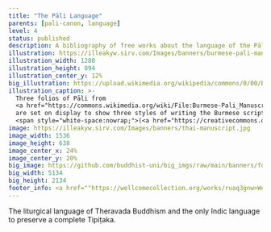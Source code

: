 ```yaml
---
title: "The Pāli Language"
parents: [pali-canon, language]
level: 4
status: published
description: A bibliography of free works about the language of the Pāli Canon.
illustration: https://illeakyw.sirv.com/Images/banners/burmese-pali-manuscript.jpg
illustration_width: 1280
illustration_height: 894
illustration_center_y: 12%
big_illustration: https://upload.wikimedia.org/wikipedia/commons/0/00/Burmese-Pali_Manuscript._Wellcome_L0026547.jpg
illustration_caption: >-
  Three folios of Pāli from
  <a href="https://commons.wikimedia.org/wiki/File:Burmese-Pali_Manuscript._Wellcome_L0026547.jpg">the Wellcome Library</a>
  are set on display to show three styles of writing the Burmese script: square, round, and bold.
  <span style="white-space:nowrap;">(<a href="https://creativecommons.org/licenses/by/4.0">CC BY 4.0</a>)</span>
image: https://illeakyw.sirv.com/Images/banners/thai-manuscript.jpg
image_width: 1536
image_height: 638
image_center_x: 24%
image_center_y: 20%
big_image: https://github.com/buddhist-uni/big_imgs/raw/main/banners/footers/thai-manuscript.jpg
big_width: 5134
big_height: 2134
footer_info: <a href=""https://wellcomecollection.org/works/ruaq3gnw>Wellcome</a>, <a href="https://creativecommons.org/licenses/by/4.0">CC BY 4.0</a>
---
```


The liturgical language of Theravada Buddhism and the only Indic language to preserve a complete Tipiṭaka.

